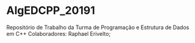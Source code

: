 ﻿# AlgEDCPP_20191
Repositório de Trabalho da Turma de Programação e Estrutura de Dados em C++
Colaboradores:
Raphael
Erivelto;